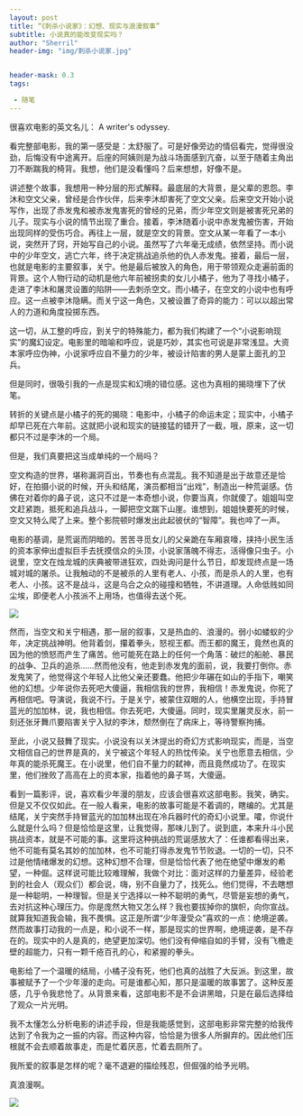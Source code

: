 ```yaml
---
layout: post
title: “《刺杀小说家》：幻想、现实与浪漫叙事”
subtitle: 小说真的能改变现实吗？
author: "Sherril"
header-img: "img/刺杀小说家.jpg"


header-mask: 0.3
tags:

 - 随笔
---
```


很喜欢电影的英文名儿： A writer's odyssey.

看完整部电影，我的第一感受是：太舒服了。可是好像旁边的情侣看完，觉得很没劲，后悔没有中途离开。后座的阿姨则是为战斗场面感到亢奋，以至于随着主角出刀不断踹我的椅背。我想，他们是没看懂吗？后来想想，好像不是。

讲述整个故事，我想用一种分层的形式解释。最底层的大背景，是父辈的恩怨。李沐和空文父亲，曾经是合作伙伴，后来李沐却害死了空文父亲。后来空文开始小说写作，出现了赤发鬼和被赤发鬼害死的曾经的兄弟，而少年空文则是被害死兄弟的儿子。现实与小说的情节出现了重合。接着，李沐随着小说中赤发鬼被伤害，开始出现同样的受伤巧合。再往上一层，就是空文的背景。空文从某一年看了一本小说，突然开了窍，开始写自己的小说。虽然写了六年毫无成绩，依然坚持。而小说中的少年空文，逃亡六年，终于决定挑战追杀他的仇人赤发鬼。接着，最后一层，也就是电影的主要叙事，关宁。他是最后被放入的角色，用于带领观众走遍前面的背景。这个人物行动的动机是他六年前被拐卖的女儿小橘子，他为了寻找小橘子，走进了李沐和屠灵设置的陷阱——去刺杀空文。而小橘子，在空文的小说中也有呼应。这一点被李沐隐瞒。而关宁这一角色，又被设置了奇异的能力：可以以超出常人的力道和角度投掷东西。

这一切，从工整的呼应，到关宁的特殊能力，都为我们构建了一个“小说影响现实”的魔幻设定。电影里的暗喻和呼应，说是巧妙，其实也可说是非常浅显。大资本家呼应伪神，小说家呼应自不量力的少年，被设计陷害的男人是蒙上面孔的卫兵。

但是同时，很吸引我的一点是现实和幻境的错位感。这也为真相的揭晓埋下了伏笔。

转折的关键点是小橘子的死的揭晓：电影中，小橘子的命运未定；现实中，小橘子却早已死在六年前。这就把小说和现实的链接猛的错开了一截，哦，原来，这一切都只不过是李沐的一个局。

但是，我们真要把这当成单纯的一个局吗？

空文构造的世界，堪称漏洞百出，节奏也有点混乱。我不知道是出于故意还是恰好，在拍摄小说的时候，开头和结尾，演员都相当“出戏”，制造出一种荒诞感。仿佛在对着你的鼻子说，这只不过是一本奇想小说，你要当真，你就傻了。姐姐叫空文赶紧跑，抵死和追兵战斗，一脚把空文踹下山崖。谁想到，姐姐快要死的时候，空文又特么爬了上来。整个影院顿时爆发出此起彼伏的“智障”。我也啐了一声。

电影的基调，是荒诞而阴暗的。苦苦寻觅女儿的父亲跪在车厢哀嚎，挟持小民生活的资本家伸出虚拟巨手去抚摸信众的头顶，小说家落魄不得志，活得像只虫子。小说里，空文在烛龙城的庆典被带进狂欢，四处询问是什么节日，却发现终点是一场城对城的屠杀。让我触动的不是被杀的人里有老人、小孩，而是杀人的人里，也有老人、小孩。这不是战斗，这是乌合之众的碰撞和牺牲，不讲道理。人命低贱如同尘埃，即便老人小孩派不上用场，也值得去送个死。

![](https://www.google.com/url?sa=i&url=https%3A%2F%2Fwww.laoziliao.net%2Ftv%2Finfo%2F45596998&psig=AOvVaw0h89QiyvB8oXO414NHMo1R&ust=1613818366016000&source=images&cd=vfe&ved=0CAIQjRxqFwoTCNi01I_k9e4CFQAAAAAdAAAAABBJ)

然而，当空文和关宁相遇，那一层的叙事，又是热血的、浪漫的。弱小如蝼蚁的少年，决定挑战神明。他背着剑，攥着拳头，怒视王都。而王都的魔王，竟然也真的因为他的愤怒而产生了痛苦。他可能死在路上的任何一个角落：破烂的船舱、暴民的战争、卫兵的追杀……然而他没有，他走到赤发鬼的面前，说，我要打倒你。赤发鬼笑了，他觉得这个年轻人比他父亲还要蠢。他把少年碾在如山的手指下，嘲笑他的幻想。少年说你去死吧大傻逼，我相信我的世界，我相信！赤发鬼说，你死了再相信吧。导演说，我说不行。于是关宁，被蒙住双眼的人，他横空出现，手持冒蓝光的加加林，说，我也相信。你去死吧，大傻逼。同时，现实里屠灵反水，前一刻还张牙舞爪要陷害关宁入狱的李沐，颓然倒在了病床上，等待警察拘捕。

至此，小说又鼓舞了现实。小说没有以关沐提出的奇幻方式影响现实，而是，当空文相信自己的世界是真的，关宁被这个年轻人的热忱传染。关宁也愿意去相信，少年真的能杀死魔王。在小说里，他们自不量力的弑神，而且竟然成功了。在现实里，他们挫败了高高在上的资本家，指着他的鼻子骂，大傻逼。

看到一篇影评，说，喜欢看少年漫的朋友，应该会很喜欢这部电影。我笑，确实。但是又不仅仅如此。在一般人看来，电影的故事可能是不着调的，瞎编的。尤其是结尾，关宁突然手持冒蓝光的加加林出现在冷兵器时代的奇幻小说里。嚯，你说什么就是什么吗？但是恰恰是这里，让我觉得，那味儿到了。说到底，本来升斗小民挑战资本，就是不可能的事。这里将这种挑战的荒诞感放大了：任谁都看得出来，他不可能有莫名其妙的加加林，也不可能打得赤发鬼节节败退。一切的一切，只不过是他情绪爆发的幻想。这种幻想不合理，但是恰恰代表了他在绝望中爆发的希望，一种倔。这样说可能比较难理解，我做个对比：面对这样的力量差异，经验老到的社会人（观众们）都会说，嗨，别不自量力了，找死么。他们觉得，不去瞎想是一种聪明，一种理智。但是关宁选择以一种不聪明的勇气，尽管是妄想的勇气，去对抗这种心理压力。你是庞然大物又怎么样？我也要拔掉你的旗帜，向你宣战。就算我知道我会输，我不畏惧。这正是所谓“少年漫受众”喜欢的一点：绝境逆袭。然而故事打动我的一点是，和小说不一样，那是现实的世界啊，绝境逆袭，是不存在的。现实中的人是真的，绝望更加深切。他们没有伸缩自如的手臂，没有飞檐走壁的超能力，只有一颗千疮百孔的心，和紧握的拳头。

电影给了一个温暖的结局，小橘子没有死，他们也真的战胜了大反派。到这里，故事被赋予了一个少年漫的走向。可是谁都心知，那只是温暖的故事罢了。这种反差感，几乎令我悲怆了。从背景来看，这部电影不是不会讲黑暗，只是在最后选择给了观众一片光明。

我不太懂怎么分析电影的讲述手段，但是我能感觉到，这部电影非常完整的给我传达到了令我为之一振的内容。而这种内容，恰恰是为很多人所摒弃的。因此他们压根就不会去顺着故事走，而是忙着厌恶，忙着去厕所了。

我所爱的叙事是怎样的呢？毫不退避的描绘残忍，但倔强的给予光明。

真浪漫啊。


![](http://n.sinaimg.cn/translate/94/w1000h3094/20190125/8MUR-hsccyrs5154154.jpg)
